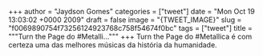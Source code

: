 
+++
author = "Jaydson Gomes"
categories = ["tweet"]
date = "Mon Oct 19 13:03:02 +0000 2009"
draft = false
image = "{TWEET_IMAGE}"
slug = "f0069890754f73256124923768c758f54674f0bc"
tags = ["tweet"]
title = """Turn the Page do #Metalli..."""
+++
Turn the Page do #Metallica é com certeza uma das melhores músicas da história da humanidade.

